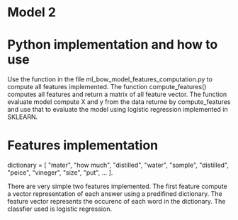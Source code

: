 
# Model 2
# Python implementation and how to use

Use the function in the file ml_bow_model_features_computation.py to compute all features implemented. The function compute_features() computes all features and return a matrix of all feature vector. The function evaluate model compute X and y from the data returne by compute_features and use that to evaluate the model using logistic regression implemented in SKLEARN. 

# Features implementation 

dictionary = 
[
  "mater",
  "how much",
  "distilled",
  "water",
  "sample",
  "distilled",
  "peice",
  "vineger",
  "size",
  "put",
  ...
  ].
  
There are very simple two features implemented. The first feature compute a vector representation of each answer using a predifined dictionary. The feature vector represents the occurenc of each word in the dictionary. 
The classfier used is logistic regression. 
